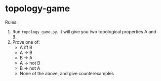 # topology-game

Rules:
1. Run `topology_game.py`. It will give you two topological properties A and B.
2. Prove one of:
    - A iff B
    - A -> B
    - B -> A
    - A -> not B
    - B -> not A
    - None of the above, and give counterexamples

